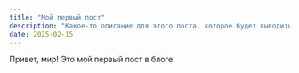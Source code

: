 ```yaml
---
title: "Мой первый пост"
description: "Какое-то описание для этого поста, которое будет выводиться в списке постов."
date: 2025-02-15
---
```

Привет, мир! Это мой первый пост в блоге.
